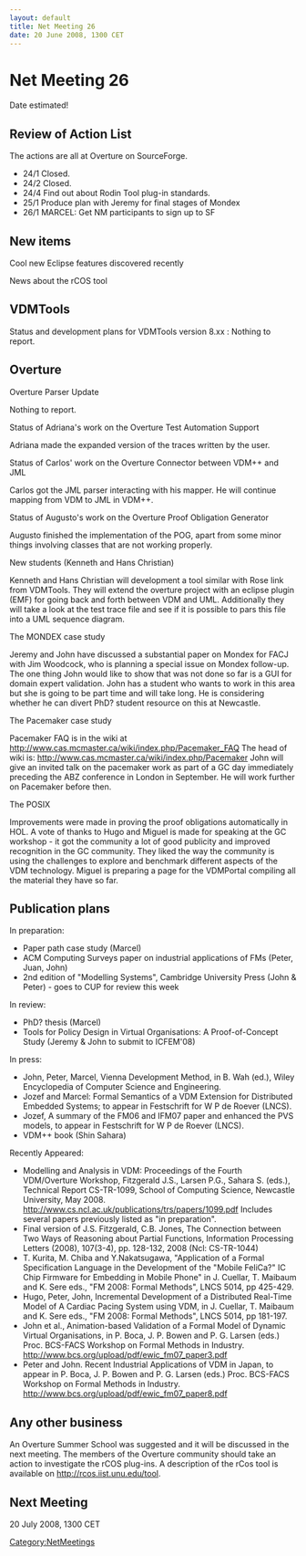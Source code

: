 ```yaml
---
layout: default
title: Net Meeting 26
date: 20 June 2008, 1300 CET
---
```


# Net Meeting 26

Date estimated!

Review of Action List
---------------------

The actions are all at Overture on SourceForge.

-   24/1 Closed.
-   24/2 Closed.
-   24/4 Find out about Rodin Tool plug-in standards.
-   25/1 Produce plan with Jeremy for final stages of Mondex
-   26/1 MARCEL: Get NM participants to sign up to SF

New items
---------

Cool new Eclipse features discovered recently

News about the rCOS tool

VDMTools
--------

Status and development plans for VDMTools version 8.xx
:   Nothing to report.

Overture
--------

Overture Parser Update

Nothing to report.

Status of Adriana's work on the Overture Test Automation Support

Adriana made the expanded version of the traces written by the user.

Status of Carlos' work on the Overture Connector between VDM++ and JML

Carlos got the JML parser interacting with his mapper. He will continue
mapping from VDM to JML in VDM++.

Status of Augusto's work on the Overture Proof Obligation Generator

Augusto finished the implementation of the POG, apart from some minor
things involving classes that are not working properly.

New students (Kenneth and Hans Christian)

Kenneth and Hans Christian will development a tool similar with Rose
link from VDMTools. They will extend the overture project with an
eclipse plugin (EMF) for going back and forth between VDM and UML.
Additionally they will take a look at the test trace file and see if it
is possible to pars this file into a UML sequence diagram.

The MONDEX case study

Jeremy and John have discussed a substantial paper on Mondex for FACJ
with Jim Woodcock, who is planning a special issue on Mondex follow-up.
The one thing John would like to show that was not done so far is a GUI
for domain expert validation. John has a student who wants to work in
this area but she is going to be part time and will take long. He is
considering whether he can divert PhD? student resource on this at
Newcastle.

The Pacemaker case study

Pacemaker FAQ is in the wiki at
<http://www.cas.mcmaster.ca/wiki/index.php/Pacemaker_FAQ> The head of
wiki is: <http://www.cas.mcmaster.ca/wiki/index.php/Pacemaker> John will
give an invited talk on the pacemaker work as part of a GC day
immediately preceding the ABZ conference in London in September. He will
work further on Pacemaker before then.

The POSIX

Improvements were made in proving the proof obligations automatically in
HOL. A vote of thanks to Hugo and Miguel is made for speaking at the GC
workshop - it got the community a lot of good publicity and improved
recognition in the GC community. They liked the way the community is
using the challenges to explore and benchmark different aspects of the
VDM technology. Miguel is preparing a page for the VDMPortal compiling
all the material they have so far.

Publication plans
-----------------

In preparation:

-   Paper path case study (Marcel)
-   ACM Computing Surveys paper on industrial applications of FMs
    (Peter, Juan, John)
-   2nd edition of "Modelling Systems", Cambridge University Press (John
    & Peter) - goes to CUP for review this week

In review:

-   PhD? thesis (Marcel)
-   Tools for Policy Design in Virtual Organisations: A Proof-of-Concept
    Study (Jeremy & John to submit to ICFEM'08)

In press:

-   John, Peter, Marcel, Vienna Development Method, in B. Wah (ed.),
    Wiley Encyclopedia of Computer Science and Engineering.
-   Jozef and Marcel: Formal Semantics of a VDM Extension for
    Distributed Embedded Systems; to appear in Festschrift for W P de
    Roever (LNCS).
-   Jozef, A summary of the FM06 and IFM07 paper and enhanced the PVS
    models, to appear in Festschrift for W P de Roever (LNCS).
-   VDM++ book (Shin Sahara)

Recently Appeared:

-   Modelling and Analysis in VDM: Proceedings of the Fourth
    VDM/Overture Workshop, Fitzgerald J.S., Larsen P.G., Sahara S.
    (eds.), Technical Report CS-TR-1099, School of Computing Science,
    Newcastle University, May 2008.
    <http://www.cs.ncl.ac.uk/publications/trs/papers/1099.pdf> Includes
    several papers previously listed as "in preparation".
-   Final version of J.S. Fitzgerald, C.B. Jones, The Connection between
    Two Ways of Reasoning about Partial Functions, Information
    Processing Letters (2008), 107(3-4), pp. 128-132, 2008 (Ncl:
    CS-TR-1044)
-   T. Kurita, M. Chiba and Y.Nakatsugawa, "Application of a Formal
    Specification Language in the Development of the "Mobile FeliCa?" IC
    Chip Firmware for Embedding in Mobile Phone" in J. Cuellar, T.
    Maibaum and K. Sere eds., "FM 2008: Formal Methods", LNCS 5014, pp
    425-429.
-   Hugo, Peter, John, Incremental Development of a Distributed
    Real-Time Model of A Cardiac Pacing System using VDM, in J. Cuellar,
    T. Maibaum and K. Sere eds., "FM 2008: Formal Methods", LNCS 5014,
    pp 181-197.
-   John et al., Animation-based Validation of a Formal Model of Dynamic
    Virtual Organisations, in P. Boca, J. P. Bowen and P. G. Larsen
    (eds.) Proc. BCS-FACS Workshop on Formal Methods in Industry.
    <http://www.bcs.org/upload/pdf/ewic_fm07_paper3.pdf>
-   Peter and John. Recent Industrial Applications of VDM in Japan, to
    appear in P. Boca, J. P. Bowen and P. G. Larsen (eds.) Proc.
    BCS-FACS Workshop on Formal Methods in Industry.
    <http://www.bcs.org/upload/pdf/ewic_fm07_paper8.pdf>

Any other business
------------------

An Overture Summer School was suggested and it will be discussed in the
next meeting. The members of the Overture community should take an
action to investigate the rCOS plug-ins. A description of the rCos tool
is available on <http://rcos.iist.unu.edu/tool>.

Next Meeting
------------

20 July 2008, 1300 CET

<Category:NetMeetings>
